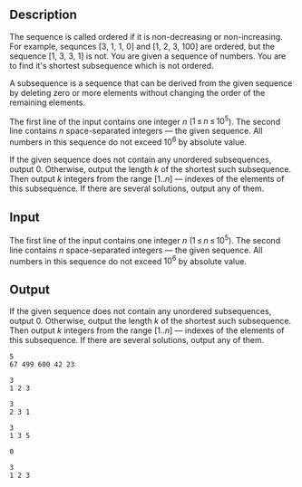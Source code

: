 ## Description

<div><p>The sequence is called <span class="tex-font-style-underline">ordered</span> if it is non-decreasing or non-increasing. For example, sequnces [3, 1, 1, 0] and [1, 2, 3, 100] are ordered, but the sequence [1, 3, 3, 1] is not. You are given a sequence of numbers. You are to find it's shortest subsequence which is not ordered.</p><p>A subsequence is a sequence that can be derived from the given sequence by deleting zero or more elements without changing the order of the remaining elements.</p></div><div class="input-specification"><p>The first line of the input contains one integer <span class="tex-span"><i>n</i></span> (<span class="tex-span">1 ≤ <i>n</i> ≤ 10<sup class="upper-index">5</sup></span>). The second line contains <span class="tex-span"><i>n</i></span> space-separated integers — the given sequence. All numbers in this sequence do not exceed <span class="tex-span">10<sup class="upper-index">6</sup></span> by absolute value.</p></div><div class="output-specification"><p>If the given sequence does not contain any unordered subsequences, output <span class="tex-span">0</span>. Otherwise, output the length <span class="tex-span"><i>k</i></span> of the shortest such subsequence. Then output <span class="tex-span"><i>k</i></span> integers from the range [1..<span class="tex-span"><i>n</i></span>] — indexes of the elements of this subsequence. If there are several solutions, output any of them.</p></div>

## Input

<p>The first line of the input contains one integer <span class="tex-span"><i>n</i></span> (<span class="tex-span">1 ≤ <i>n</i> ≤ 10<sup class="upper-index">5</sup></span>). The second line contains <span class="tex-span"><i>n</i></span> space-separated integers — the given sequence. All numbers in this sequence do not exceed <span class="tex-span">10<sup class="upper-index">6</sup></span> by absolute value.</p>

## Output

<p>If the given sequence does not contain any unordered subsequences, output <span class="tex-span">0</span>. Otherwise, output the length <span class="tex-span"><i>k</i></span> of the shortest such subsequence. Then output <span class="tex-span"><i>k</i></span> integers from the range [1..<span class="tex-span"><i>n</i></span>] — indexes of the elements of this subsequence. If there are several solutions, output any of them.</p>





```input1
5
67 499 600 42 23

```




```input2
3
1 2 3

```




```input3
3
2 3 1

```




```output1
3
1 3 5

```




```output2
0

```




```output3
3
1 2 3

```


